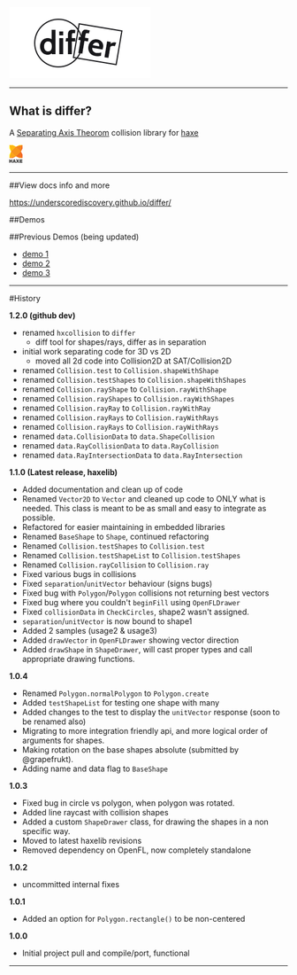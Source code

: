 
[![Logo](docs/images/logo.png)](./index.html)

---
## What is differ?

A [Separating Axis Theorom](http://en.wikipedia.org/wiki/Hyperplane_separation_theorem) collision library for [haxe](http://haxe.org)

[ ![haxe](docs/images/haxe.png) ](http://haxe.org)

----

##View docs info and more

https://underscorediscovery.github.io/differ/

##Demos


##Previous Demos (being updated)

- [demo 1](http://underscorediscovery.com/sven/hxcollision/usage1)
- [demo 2](http://underscorediscovery.com/sven/hxcollision/usage2)
- [demo 3](http://underscorediscovery.com/sven/hxcollision/usage3)

---

#History

**1.2.0 (github dev)**

 - renamed `hxcollision` to `differ`
    - diff tool for shapes/rays, differ as in separation
 - initial work separating code for 3D vs 2D
    - moved all 2d code into Collision2D at SAT/Collision2D
 - renamed `Collision.test` to `Collision.shapeWithShape`
 - renamed `Collision.testShapes` to `Collision.shapeWithShapes`
 - renamed `Collision.rayShape` to `Collision.rayWithShape`
 - renamed `Collision.rayShapes` to `Collision.rayWithShapes`
 - renamed `Collision.rayRay` to `Collision.rayWithRay`
 - renamed `Collision.rayRays` to `Collision.rayWithRays`
 - renamed `Collision.rayRays` to `Collision.rayWithRays`
 - renamed `data.CollisionData` to `data.ShapeCollision`
 - renamed `data.RayCollisionData` to `data.RayCollision`
 - renamed `data.RayIntersectionData` to `data.RayIntersection`

**1.1.0 (Latest release, haxelib)**
 - Added documentation and clean up of code
 - Renamed `Vector2D` to `Vector` and cleaned up code to ONLY what is needed. This class is meant to be as small and easy to integrate as possible.   
 - Refactored for easier maintaining in embedded libraries   
 - Renamed `BaseShape` to `Shape`, continued refactoring
 - Renamed `Collision.testShapes` to `Collision.test`
 - Renamed `Collision.testShapeList` to `Collision.testShapes`
 - Renamed `Collision.rayCollision` to `Collision.ray`
 - Fixed various bugs in collisions
 - Fixed `separation`/`unitVector` behaviour (signs bugs)
 - Fixed bug with `Polygon`/`Polygon` collisions not returning best vectors 
 - Fixed bug where you couldn't `beginFill` using `OpenFLDrawer`
 - Fixed `collisionData` in `CheckCircles`, shape2 wasn't assigned.
 - `separation`/`unitVector` is now bound to shape1
 - Added 2 samples (usage2 & usage3)
 - Added `drawVector` in `OpenFLDrawer` showing vector direction
 - Added `drawShape` in `ShapeDrawer`, will cast proper types and call appropriate drawing functions.

**1.0.4**
 - Renamed `Polygon.normalPolygon` to `Polygon.create`
 - Added `testShapeList` for testing one shape with many
 - Added changes to the test to display the `unitVector` response (soon to be renamed also)
 - Migrating to more integration friendly api, and more logical order of arguments for shapes. 
 - Making rotation on the base shapes absolute (submitted by @grapefrukt). 
 - Adding name and data flag to `BaseShape`

**1.0.3**
 - Fixed bug in circle vs polygon, when polygon was rotated.
 - Added line raycast with collision shapes
 - Added a custom `ShapeDrawer` class, for drawing the shapes in a non specific way. 
 - Moved to latest haxelib revisions
 - Removed dependency on OpenFL, now completely standalone 
 
**1.0.2**
 - uncommitted internal fixes

**1.0.1**
 - Added an option for `Polygon.rectangle()` to be non-centered
 
**1.0.0** 
 - Initial project pull and compile/port, functional

---

&nbsp;
